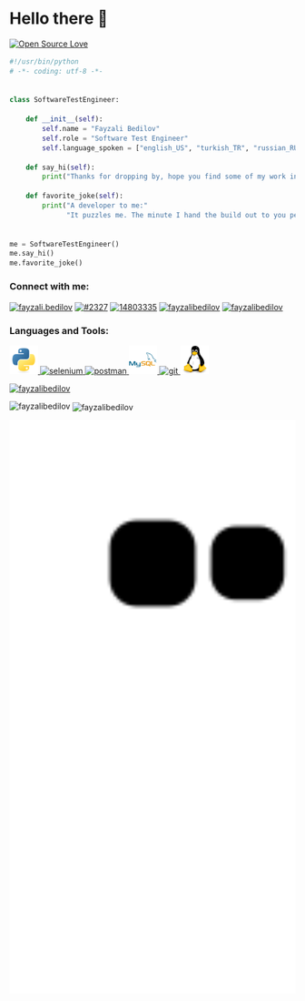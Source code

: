 # Hello there 👋

[![Open Source Love](https://badges.frapsoft.com/os/v1/open-source.svg?v=102)](https://github.com/ellerbrock/open-source-badge/)


```python
#!/usr/bin/python
# -*- coding: utf-8 -*-


class SoftwareTestEngineer:

    def __init__(self):
        self.name = "Fayzali Bedilov"
        self.role = "Software Test Engineer"
        self.language_spoken = ["english_US", "turkish_TR", "russian_RU", "tajik_TJ"]

    def say_hi(self):
        print("Thanks for dropping by, hope you find some of my work interesting.")
      
    def favorite_joke(self):
        print("A developer to me:" 
              "It puzzles me. The minute I hand the build out to you people, it does not work anymore")


me = SoftwareTestEngineer()
me.say_hi()
me.favorite_joke()
```


<h3 align="left">Connect with me:</h3>
<p align="left">
<a href="https://linkedin.com/in/fayzali.bedilov" target="blank"><img align="center" src="https://raw.githubusercontent.com/rahuldkjain/github-profile-readme-generator/master/src/images/icons/Social/linked-in-alt.svg" alt="fayzali.bedilov" height="50" width="50" /></a>
<a href="https://discord.gg/#2327" target="blank"><img align="center" src="https://raw.githubusercontent.com/rahuldkjain/github-profile-readme-generator/master/src/images/icons/Social/discord.svg" alt="#2327" height="50" width="50" /></a>
<a href="https://stackoverflow.com/users/14803335" target="blank"><img align="center" src="https://raw.githubusercontent.com/rahuldkjain/github-profile-readme-generator/master/src/images/icons/Social/stack-overflow.svg" alt="14803335" height="50" width="50" /></a>
<a href="https://www.hackerrank.com/fayzalibedilov" target="blank"><img align="center" src="https://raw.githubusercontent.com/rahuldkjain/github-profile-readme-generator/master/src/images/icons/Social/hackerrank.svg" alt="fayzalibedilov" height="50" width="50" /></a>
<a href="https://www.leetcode.com/fayzalibedilov" target="blank"><img align="center" src="https://raw.githubusercontent.com/rahuldkjain/github-profile-readme-generator/master/src/images/icons/Social/leet-code.svg" alt="fayzalibedilov" height="50" width="50" /></a>
</p>


<h3 align="left">Languages and Tools:</h3>
<p align="left"> 
<a href="https://www.python.org" target="_blank" rel="noreferrer"> <img src="https://raw.githubusercontent.com/devicons/devicon/master/icons/python/python-original.svg" alt="python" height="50" width="50"/> </a>
<a href="https://www.selenium.dev" target="_blank" rel="noreferrer"> <img src="https://raw.githubusercontent.com/detain/svg-logos/780f25886640cef088af994181646db2f6b1a3f8/svg/selenium-logo.svg" alt="selenium" height="50" width="50"/> </a> 
<a href="https://postman.com" target="_blank" rel="noreferrer"> <img src="https://www.vectorlogo.zone/logos/getpostman/getpostman-icon.svg" alt="postman" width="50" height="50"/> </a>
<a href="https://www.mysql.com/" target="_blank" rel="noreferrer"> <img src="https://raw.githubusercontent.com/devicons/devicon/master/icons/mysql/mysql-original-wordmark.svg" alt="mysql" width="50" height="50"/> </a>
<a href="https://git-scm.com/" target="_blank" rel="noreferrer"> <img src="https://www.vectorlogo.zone/logos/git-scm/git-scm-icon.svg" alt="git" width="50" height="50"/> </a> <a href="https://www.linux.org/" target="_blank" rel="noreferrer"> <img src="https://raw.githubusercontent.com/devicons/devicon/master/icons/linux/linux-original.svg" alt="linux" width="50" height="50"/> </a>  
</p>


<p align="left"> <a href="https://github.com/ryo-ma/github-profile-trophy"><img src="https://github-profile-trophy.vercel.app/?username=fayzalibedilov" alt="fayzalibedilov" width="900" height="400"/></a> </p>

<p><img align="left" src="https://github-readme-stats.vercel.app/api/top-langs?username=fayzalibedilov&show_icons=true&locale=en&layout=compact" alt="fayzalibedilov" /></p>

<p>&nbsp;<img align="center" src="https://github-readme-stats.vercel.app/api?username=fayzalibedilov&show_icons=true&locale=en" alt="fayzalibedilov" /></p>

<p><img src="https://github.com/fayzalibedilov/fayzalibedilov/blob/output/github-contribution-grid-snake.svg" width="900">
</p>
